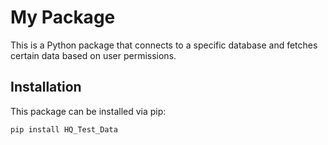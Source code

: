 # My Package

This is a Python package that connects to a specific database and fetches certain data based on user permissions.

## Installation

This package can be installed via pip:

```bash
pip install HQ_Test_Data
